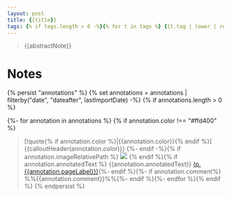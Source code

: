 ```yaml
---
layout: post
title: {{title}}
tags: {% if tags.length > 0 -%}{% for t in tags %} {{t.tag | lower | replace(" ", "-")}}{%- endfor %}{% endif %}
---
```


> {{abstractNote}}

# Notes
{% persist "annotations" %}
{% set annotations = annotations | filterby("date", "dateafter", lastImportDate) -%}
{% if annotations.length > 0 %}

{%- for annotation in annotations %}
{% if annotation.color !== "#ffd400" %}
>[!quote{% if annotation.color %}|{{annotation.color}}{% endif %}] {{calloutHeader(annotation.color)}}
>{%- endif -%}{% if annotation.imageRelativePath %}
![](https://raw.githubusercontent.com/zhangtemplar/zhangtemplar.github.io/master/{{annotation.imageRelativePath}}) {% endif %}{% if annotation.annotatedText %}
{{annotation.annotatedText}} [(p. {{annotation.pageLabel}})](zotero://open-pdf/library/items/{{annotation.attachment.itemKey}}?page={{annotation.pageLabel}}&annotation={{annotation.id}}){%- endif %}{%- if annotation.comment%}
%%{{annotation.comment}}%%{%- endif %}{%- endfor %}{% endif %} {% endpersist %}
